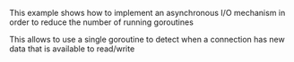 This example shows how to implement an asynchronous I/O mechanism in order to reduce the number of running goroutines

This allows to use a single goroutine to detect when a connection has new data that is available to read/write
